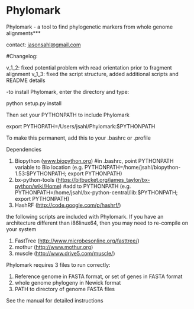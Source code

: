 Phylomark
=========
Phylomark - a tool to find phylogenetic markers from whole genome alignments***

contact: jasonsahl@gmail.com

#Changelog:

v_1_2: fixed potential problem with read orientation prior to fragment alignment
v_1_3: fixed the script structure, added additional scripts and README details

-to install Phylomark, enter the directory and type:

python setup.py install

Then set your PYTHONPATH to include Phylomark

export PYTHOPATH=/Users/jsahl/Phylomark:$PYTHONPATH

To make this permanent, add this to your .bashrc or .profile

Dependencies

1. Biopython (www.biopython.org) #in .bashrc, point PYTHONPATH variable to Bio location
 (e.g. PYTHONPATH=/home/jsahl/biopython-1.53:$PYTHONPATH; export PYTHONPATH)
2. bx-python-tools (https://bitbucket.org/james_taylor/bx-python/wiki/Home) #add to PYTHONPATH
 (e.g. PYTHONPATH=/home/jsahl/bx-python-central/lib:$PYTHONPATH; export PYTHONPATH)
3. HashRF (http://code.google.com/p/hashrf/)

the following scripts are included with Phylomark.  If you have an architecture different
than i86linux64, then you may need to re-compile on your system
1. FastTree (http://www.microbesonline.org/fasttree/)
2. mothur (http://www.mothur.org)
3. muscle (http://www.drive5.com/muscle/)

Phylomark requires 3 files to run correctly:

1. Reference genome in FASTA format, or set of genes in FASTA format
2. whole genome phylogeny in Newick format
3. PATH to directory of genome FASTA files

See the manual for detailed instructions
